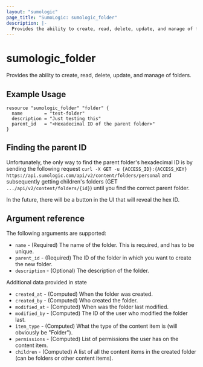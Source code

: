 ```yaml
---
layout: "sumologic"
page_title: "SumoLogic: sumologic_folder"
description: |-
  Provides the ability to create, read, delete, update, and manage of folders.
---
```


# sumologic_folder
Provides the ability to create, read, delete, update, and manage of folders.

## Example Usage
```hcl
resource "sumologic_folder" "folder" {
  name        = "test-folder"
  description = "Just testing this"
  parent_id   = "<Hexadecimal ID of the parent folder>"
}
```

## Finding the parent ID
Unfortunately, the only way to find the parent folder's hexadecimal ID is by sending the following request `curl -X GET -u {ACCESS_ID}:{ACCESS_KEY} https://api.sumologic.com/api/v2/content/folders/personal` and subsequently getting children's folders (GET `.../api/v2/content/folders/{id}`) until you find the correct parent folder.

In the future, there will be a button in the UI that will reveal the hex ID.

## Argument reference

The following arguments are supported:

- `name` - (Required) The name of the folder. This is required, and has to be unique.
- `parent_id` - (Required) The ID of the folder in which you want to create the new folder.
- `description` - (Optional) The description of the folder.

Additional data provided in state

- `created_at` - (Computed) When the folder was created.
- `created_by` - (Computed) Who created the folder.
- `modified_at` - (Computed) When was the folder last modified.
- `modified_by` - (Computed) The ID of the user who modified the folder last.
- `item_type` - (Computed) What the type of the content item is (will obviously be "Folder").
- `permissions` - (Computed) List of permissions the user has on the content item.
- `children` - (Computed) A list of all the content items in the created folder (can be folders or other content items).

